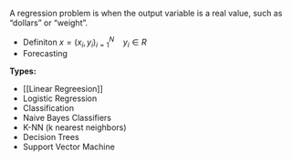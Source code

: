 A regression problem is when the output variable is a real value, such as “dollars” or “weight”.

* Definiton $x = {(x_i, y_i)}^{N}_{i=1}\ \ \ \ y_i \in R$ 
* Forecasting

**Types:**
- [[Linear Regreesion]]
- Logistic Regression
- Classification
- Naive Bayes Classifiers
- K-NN (k nearest neighbors)
- Decision Trees
- Support Vector Machine